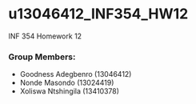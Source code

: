 # u13046412_INF354_HW12
INF 354 Homework 12

### Group Members: ###
* Goodness Adegbenro (13046412)
* Nonde Masondo   (13024419)
* Xoliswa Ntshingila   (13410378)
